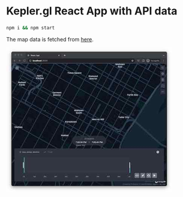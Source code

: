 # Kepler.gl React App with API data

```sh
npm i && npm start
```

The map data is fetched from [here](https://gist.githubusercontent.com/ejdoh1/1b58de3ccfcfeed1e84c29c35867dbe9/raw/1c151de13ceecc17b73ca9fb1defffdec7f285a6/sampleTripData.json).

![Screenshot](/screenshot.jpg)
